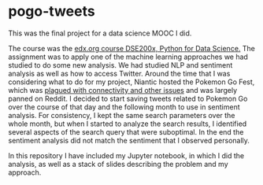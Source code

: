 # pogo-tweets
This was the final project for a data science MOOC I did.

The course was the [edx.org course DSE200x, Python for Data Science.](https://www.edx.org/course/python-data-science-uc-san-diegox-dse200x) The assignment was to apply one of the machine learning approaches we had studied to do some new analysis. We had studied NLP and sentiment analysis as well as how to access Twitter. Around the time that I was considering what to do for my project, Niantic hosted the Pokemon Go Fest, which was [plagued with connectivity and other issues](https://www.theverge.com/2017/7/25/16019404/pokemon-go-fest-refunds-disaster-review) and was largely panned on Reddit. I decided to start saving tweets related to Pokemon Go over the course of that day and the following month to use in sentiment analysis. For consistency, I kept the same search parameters over the whole month, but when I started to analyze the search results, I identified several aspects of the search query that were suboptimal. In the end the sentiment analysis did not match the sentiment that I observed personally.

In this repository I have included my Jupyter notebook, in which I did the analysis, as well as a stack of slides describing the problem and my approach.

